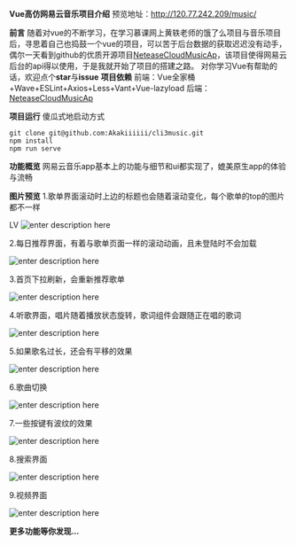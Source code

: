**Vue高仿网易云音乐项目介绍** 
预览地址：http://120.77.242.209/music/

<i class="far fa-bell fa-1x" style="color: #FFC107"></i>**前言**
随着对vue的不断学习，在学习慕课网上黄轶老师的饿了么项目与音乐项目后，寻思着自己也捣鼓一个vue的项目，可以苦于后台数据的获取迟迟没有动手，偶尔一天看到github的优质开源项目[NeteaseCloudMusicAp](https://github.com/Binaryify/NeteaseCloudMusicApi)，该项目使得网易云后台的api得以使用，于是我就开始了项目的搭建之路。
对你学习Vue有帮助的话，欢迎点个**star**与**issue**
<i class="far fa-hand-point-right" style="color: #FFC107"></i>**项目依赖**
前端：Vue全家桶+Wave+ESLint+Axios+Less+Vant+Vue-lazyload
后端：[NeteaseCloudMusicAp](https://github.com/Binaryify/NeteaseCloudMusicApi)

<i class="fas fa-tree" style="color: #FFC107"></i>**项目运行**
傻瓜式地启动方式
``` Gitbush
git clone git@github.com:Akakiiiiii/cli3music.git
npm install
npm run serve
```
<i class="fab fa-angellist" style="color: #FFC107"></i>**功能概览**
网易云音乐app基本上的功能与细节和ui都实现了，媲美原生app的体验与流畅

<i class="far fa-clock" style="color: #FFC107"></i>**图片预览**
1.歌单界面滚动时上边的标题也会随着滚动变化，每个歌单的top的图片都不一样

LV
![enter description here](https://github.com/AkakiiiiiAi/cliV3music/blob/master/gif/lidqBT.gif)

2.每日推荐界面，有着与歌单页面一样的滚动动画，且未登陆时不会加载


![enter description here](https://github.com/Akakiiiiii/cli3music/blob/master/gif/liw3VS.gif)

3.首页下拉刷新，会重新推荐歌单


![enter description here](https://s2.ax1x.com/2019/12/25/liwwrV.gif)

4.听歌界面，唱片随着播放状态旋转，歌词组件会跟随正在唱的歌词

![enter description here](https://s2.ax1x.com/2019/12/25/liwraF.gif)

5.如果歌名过长，还会有平移的效果

![enter description here](https://s2.ax1x.com/2019/12/25/liw0bT.gif)

6.歌曲切换

![enter description here](https://s2.ax1x.com/2019/12/25/li0ui4.gif)

7.一些按键有波纹的效果

![enter description here](https://s2.ax1x.com/2019/12/25/liwdK0.gif)

8.搜索界面

![enter description here](https://s2.ax1x.com/2019/12/25/liwUvq.gif)

9.视频界面

![enter description here](https://s2.ax1x.com/2019/12/25/li0KJJ.gif)

**更多功能等你发现...**